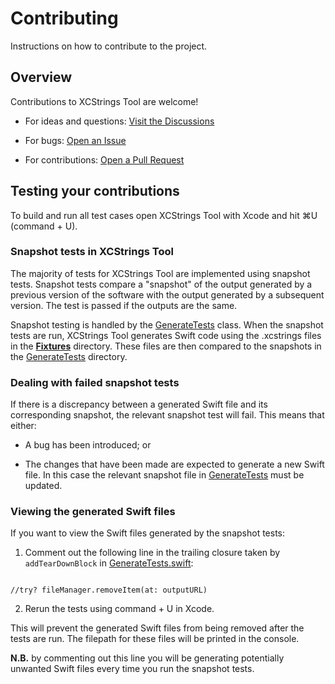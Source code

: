 # Contributing

Instructions on how to contribute to the project.

## Overview

Contributions to XCStrings Tool are welcome!

- For ideas and questions: [Visit the Discussions](https://github.com/liamnichols/xcstrings-tool/discussions)

- For bugs: [Open an Issue](https://github.com/liamnichols/xcstrings-tool/issues/choose)

- For contributions: [Open a Pull Request](https://github.com/liamnichols/xcstrings-tool/compare)

## Testing your contributions

To build and run all test cases open XCStrings Tool with Xcode and hit ⌘U (command + U).

### Snapshot tests in XCStrings Tool

The majority of tests for XCStrings Tool are implemented using snapshot tests. Snapshot tests compare a "snapshot" of the output generated by a previous version of the software with the output generated by a subsequent version. The test is passed if the outputs are the same.  

Snapshot testing is handled by the [GenerateTests](https://github.com/liamnichols/xcstrings-tool/blob/main/Tests/XCStringsToolTests/GenerateTests.swift) class. When the snapshot tests are run, XCStrings Tool generates Swift code using the .xcstrings files in the [__Fixtures__](https://github.com/liamnichols/xcstrings-tool/tree/main/Tests/XCStringsToolTests/__Fixtures__) directory. These files are then compared to the snapshots in the [GenerateTests](https://github.com/liamnichols/xcstrings-tool/tree/main/Tests/XCStringsToolTests/__Snapshots__/GenerateTests) directory.

### Dealing with failed snapshot tests

If there is a discrepancy between a generated Swift file and its corresponding snapshot, the relevant snapshot test will fail. This means that either:

* A bug has been introduced; or

* The changes that have been made are expected to generate a new Swift file. In this case the relevant snapshot file in [GenerateTests](https://github.com/liamnichols/xcstrings-tool/tree/main/Tests/XCStringsToolTests/__Snapshots__/GenerateTests) must be updated.

### Viewing the generated Swift files

If you want to view the Swift files generated by the snapshot tests:

1. Comment out the following line in the trailing closure taken by `addTearDownBlock` in [GenerateTests.swift](https://github.com/liamnichols/xcstrings-tool/blob/main/Tests/XCStringsToolTests/GenerateTests.swift):

```

//try? fileManager.removeItem(at: outputURL)

```

2.  Rerun the tests using command + U in Xcode.

This will prevent the generated Swift files from being removed after the tests are run. The filepath for these files will be printed in the console.

**N.B.** by commenting out this line you will be generating potentially unwanted Swift files every time you run the snapshot tests.
